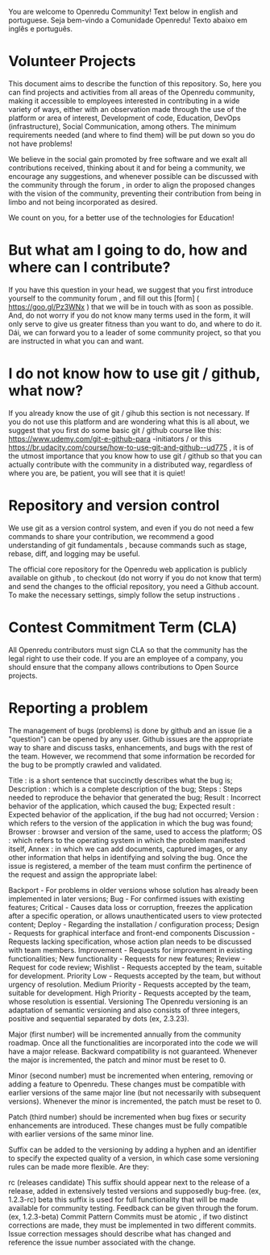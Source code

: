 
You are welcome to Openredu Community! Text below in english and portuguese.
Seja bem-vindo a Comunidade Openredu! Texto abaixo em inglês e português.


# Volunteer Projects
This document aims to describe the function of this repository. So, here you can find projects and activities from all areas of the Openredu community, making it accessible to employees interested in contributing in a wide variety of ways, either with an observation made through the use of the platform or area of ​​interest, Development of code, Education, DevOps (infrastructure), Social Communication, among others. The minimum requirements needed (and where to find them) will be put down so you do not have problems!

We believe in the social gain promoted by free software and we exalt all contributions received, thinking about it and for being a community, we encourage any suggestions, and whenever possible can be discussed with the community through the forum , in order to align the proposed changes with the vision of the community, preventing their contribution from being in limbo and not being incorporated as desired.

We count on you, for a better use of the technologies for Education!

# But what am I going to do, how and where can I contribute?
If you have this question in your head, we suggest that you first introduce yourself to the community forum , and fill out this [form] ( https://goo.gl/Pz3WNx ) that we will be in touch with as soon as possible. And, do not worry if you do not know many terms used in the form, it will only serve to give us greater fitness than you want to do, and where to do it. Dái, we can forward you to a leader of some community project, so that you are instructed in what you can and want.

# I do not know how to use git / github, what now?
If you already know the use of git / gihub this section is not necessary. If you do not use this platform and are wondering what this is all about, we suggest that you first do some basic git / github course like this: https://www.udemy.com/git-e-github-para -initiators / or this https://br.udacity.com/course/how-to-use-git-and-github--ud775 , it is of the utmost importance that you know how to use git / github so that you can actually contribute with the community in a distributed way, regardless of where you are, be patient, you will see that it is quiet!

# Repository and version control
We use git as a version control system, and even if you do not need a few commands to share your contribution, we recommend a good understanding of git fundamentals , because commands such as stage, rebase, diff, and logging may be useful.

The official core repository for the Openredu web application is publicly available on github , to checkout (do not worry if you do not know that term) and send the changes to the official repository, you need a Github account. To make the necessary settings, simply follow the setup instructions .

# Contest Commitment Term (CLA)
All Openredu contributors must sign CLA so that the community has the legal right to use their code. If you are an employee of a company, you should ensure that the company allows contributions to Open Source projects.

# Reporting a problem
The management of bugs (problems) is done by github and an issue (ie a "question") can be opened by any user. Github issues are the appropriate way to share and discuss tasks, enhancements, and bugs with the rest of the team. However, we recommend that some information be recorded for the bug to be promptly crawled and validated.

Title : is a short sentence that succinctly describes what the bug is;
Description : which is a complete description of the bug;
Steps : Steps needed to reproduce the behavior that generated the bug;
Result : Incorrect behavior of the application, which caused the bug;
Expected result : Expected behavior of the application, if the bug had not occurred;
Version : which refers to the version of the application in which the bug was found;
Browser : browser and version of the same, used to access the platform;
OS : which refers to the operating system in which the problem manifested itself,
Annex : in which we can add documents, captured images, or any other information that helps in identifying and solving the bug.
Once the issue is registered, a member of the team must confirm the pertinence of the request and assign the appropriate label:

Backport - For problems in older versions whose solution has already been implemented in later versions;
Bug - For confirmed issues with existing features;
Critical - Causes data loss or corruption, freezes the application after a specific operation, or allows unauthenticated users to view protected content;
Deploy - Regarding the installation / configuration process;
Design - Requests for graphical interface and front-end components
Discussion - Requests lacking specification, whose action plan needs to be discussed with team members.
Improvement - Requests for improvement in existing functionalities;
New functionality - Requests for new features;
Review - Request for code review;
Wishlist - Requests accepted by the team, suitable for development.
Priority Low - Requests accepted by the team, but without urgency of resolution.
Medium Priority - Requests accepted by the team, suitable for development.
High Priority - Requests accepted by the team, whose resolution is essential.
Versioning
The Openredu versioning is an adaptation of semantic versioning and also consists of three integers, positive and sequential separated by dots (ex, 2.3.23).

Major (first number) will be incremented annually from the community roadmap. Once all the functionalities are incorporated into the code we will have a major release. Backward compatibility is not guaranteed. Whenever the major is incremented, the patch and minor must be reset to 0.

Minor (second number) must be incremented when entering, removing or adding a feature to Openredu. These changes must be compatible with earlier versions of the same major line (but not necessarily with subsequent versions). Whenever the minor is incremented, the patch must be reset to 0.

Patch (third number) should be incremented when bug fixes or security enhancements are introduced. These changes must be fully compatible with earlier versions of the same minor line.

Suffix can be added to the versioning by adding a hyphen and an identifier to specify the expected quality of a version, in which case some versioning rules can be made more flexible. Are they:

rc (releases candidate) This suffix should appear next to the release of a release, added in extensively tested versions and supposedly bug-free. (ex, 1.2.3-rc)
beta this suffix is ​​used for full functionality that will be made available for community testing. Feedback can be given through the forum. (ex, 1.2.3-beta)
Commit Pattern
Commits must be atomic , if two distinct corrections are made, they must be implemented in two different commits. Issue correction messages should describe what has changed and reference the issue number associated with the change.

<Title>

It must contain the succinct description of the change:
Not more than 50 characters;
Use the imperative: "Correct" and not "corrected," "corrected," or "corrected"; Be Welcome to the Opernedu community!
Begin the sentence with a capital letter;
No point (.) At the end.
<blank line>

<Body>

It should contain the detailed description of the change:
Configure your editor ( nano¹ , Vim² ) to break the line in 72 characters
<blank line>

<Resolve #XXX>

Used to automatically close the issue (number XXX) related to the modification.
<blank line>

<Obs>

Used to refer to other issues, technical debit and other relevant links.
For a better understanding of the importance of a descriptive commit and some examples read chris beams and tbaggery .

# Branch policy
In the community, we use our own branching policy that seeks to combine the flexibility of the fork workflow, quite common to open source projects, with good management practices and the launch of gitflow workflow.

# Master
We assume the convention that the master branch is the default for development, equivalent to gitflow's develop, so during the development cycle of new releases every change must start (checkout) and return (merge) this branch. Making this an updated but unstable branch, inappropriate to deploy in production.

# Feature
All functionality must be implemented in a branch itself, branching from the master and back integrated when the functionality is completed. Once the pull request is accepted the branch will be deleted.

# Hotfix
Corrections that need to be applied urgently must also be created in a proper branch from the master, however it will be possible to incorporate the modifications into any branches that are needed.

# Release
At the end of the development cycle, when the milestone defined by the community roadmap is properly homologated, a release is launched from the branch branch branch to a new release branch. From now on, only backports will be incorporated. What makes this branch stable to deploy in production.

# Development Flow
The flow below represents the evolutionary life cycle of the code and the steps required for changes to be incorporated, whether they are bug fixes or new features.

Roadmap -> implement <-> CI <-> Codereview -> Deploy in homologation -> Q & A -> Deploy in production (request completed)

# Request for change
Discuss the change with the community. Team members can have advice on how best to approach the problem. After agreeing on an overall implementation plan, ask the team member to give you an issue. This discussion can happen in the forum or in the issue .

# Wishlist
Once a change request is aligned with community guidelines, an issue will open with the tag Wishlist . This community-validated "chest of ideas" is a good starting point for developers interested in contributing to the code. If you would like to volunteer to code this issue, have a team member assign the issue to you.

# Estimate impact / resources
The community developer core manages its activities using tools such as scrum and Jira. Frequently, sprint planning meetings carry out impact assessments and resources needed to implement the change requests in the wishlist.

# Roadmap
Since the resources needed to implement the change are appropriate to the team schedule, issue issues into the roadmap. A team member is assigned as responsible and the change request is prioritized and added to the release planning.

# To implement
The developer assigned to issue makes the appropriate changes / implementations in the code and its tests, respecting the conventions of the community . Once the code is suitable for review, and is fit for merge (no conflicts), a pull request must be opened. And the label revision added to the PR.

# Continuous Integration (CI)
Every pull request sent to the repository goes through the process of integrating travis , requiring that the build pass in all tests for the pull request to follow for review.

# CodeReview
A team member is assigned a reviewer and should:

Keep communication clear, giving maximum details in your comments;
Punctuate positive and negative aspects about the code;
Have a good understanding of the proposed modification (fixes a bug, improves a feature or part of the code);
Use the review changes button of github to comment, approve or request changes to commits.
Take into account that a good solution to a problem today is generally better than a perfect solution tomorrow. However, a gambiarra today is generally worse than a good solution tomorrow. When in doubt, ask for the opinion of others.
The review should assess aspects such as:

The change fits the stated purpose of the contribution;
It is valid within the existing project architecture;
It introduces possible defects that will cause future problems;
It follows the rules of the house ;
It is a good way to perform the described function;
Introduces any safety or instability risk;
and other aspects deemed necessary.
If the change is approved, the reviewer must accept the pull request and assign a deployer to the issue.

# Approval (Q & A)
At that point, the core member responsible for the acceptance tests must evaluate the modification by testing the use of the functionality and evaluating the functional, non-functional and performance criteria, and then accept or refuse what has been implemented.

# Cheatsheet
Cheatsheet-contribution

# Thank you so much!
The Openredu community is grateful for your involvement! We hope you have fun with the Openredu code. If you find something difficult to discover, let us know so we can improve our process or documentation!

# Credits
Using the best of lavoisier and the spirit of sharing free software, this guide was inspired by good practices adopted by notable communities ( gitlab , discourse , jquery , jekyllrb , bootstrap , gnome , mozila , openstack , angula.js , liferay ) and rather googleing. Welcome to the Opernedu community!

# Projetos Voluntarios

Este documento tem por objetivo descrever a função deste repositorio. Sendo assim, aqui você poderá encontrar projetos e atividades de todas as áreas da comunidade Openredu, tornando acessível aos colaboradores interessados em contribuir das mais diversas formas, seja com uma observação feita pelo uso da plataforma, ou área de interesse, sendo elas, Design, Desenvolvimento de código, Educação, DevOps (infraestrutura), Comunicação Social, entre outras. Os requisitos mínimos necessários (e onde encontrá-los) será colocado abaixo para que você não tenha problemas!

Acreditamos no ganho social promovido pelo software livre e exaltamos todas as contribuições recebidas, pensando nisso e por se tratar de uma comunidade, incentivamos que quaisquer sugestões, e sempre que possvel discutidas com a comunidade através do [fórum](forum.openredu.org), a fim de alinhar as mudanças propostas com a visão da comunidade, evitando que sua contribuição fique no limbo e não seja incorporada como desejado.

Contamos com você, por uma melhor uso das tecnologias para Educação!

# Mas o que eu vou fazer, como e onde posso contruibuir?
Se você está com essa pergunta acima na cabeça, sugerimos que antes de tudo você se apresente no [fórum](forum.openredu.org) da comunidade, e preencha esse [formulário] (https://goo.gl/Pz3WNx) que estaremos entranto em contato o mais rápido possível. E, não se preocupe se nao conhecer muitos termos utilizados no formulário, ele servirá apenas para que tenhamos maior aptidão do que você deseja fazer, e onde fazer. Dái, poderemos te encaminhar para um lider de algum projeto da comunidade, para que você seja instruido naquelo que pode e deseja.

# Nao sei usar o git/github, e agora?
Caso já tenha conhecimento ao uso do git/gihub essa seção nao se faz necessária. Se você não usar essa plataforma e está se perguntando o que é isso tudo, sugerimos que antes de tudo você faça algum curso básico de git/github como esse: https://www.udemy.com/git-e-github-para-iniciantes/ ou esse https://br.udacity.com/course/how-to-use-git-and-github--ud775, é de extrema importância que você saiba usar o git/github para que consiga de fato contribuir com a comunidade de maneira distribuida, independendo do local onde você esteja, tenha paciência, verá que é tranquilo!

# Repositório e controle de versão

Nós utilizamos o [git](https://git-scm.com/) como sistema de controle de versão (atulização e gerência de atividades e projetos) e ainda que não sejam necessários [poucos comandos](https://github.com/Openredu/Openredu/wiki/Cheatsheet-de-contribui%C3%A7%C3%A3o) para compartilhar sua contribuição, recomendamos uma boa compreensão dos [fundamentos](https://git-scm.com/book/en/v2) do git, pois comandos como stage, rebase, diff e log podem ser úteis. 
 
O repositório oficial do core da aplicação web Openredu se encontra publicamente disponível no [github](https://github.com/Openredu/Openredu), para fazer o checkout (não se preocupe se nao conhecer esse termo) e enviar as alterações para o repositório oficial, você precisa de uma conta no Github. Para realizar as configurações necessárias, basta seguir as instruções de [setup](https://help.github.com/articles/set-up-git/).

# Termo de compromisso de contribuidor(CLA)
Todos os contribuintes do Openredu devem assinar o [CLA](https://goo.gl/umocT8) para que a comunidade tenha o direito legal de usar o seu código. Se você é um empregado de uma empresa, você deve garantir que a empresa permite contribuições para projetos Open Source.

# Reportando um problema
A gestão dos bugs (problemas) é feita pelo [github](https://github.com/Openredu/Openredu/issues) e uma issue (ou seja uma "questão") pode ser aberta por qualquer usuário. 
As issues do github são a maneira adequada de compartilhar e discutir as tarefas, aprimoramentos e bugs com o resto da equipe.
Entretanto, recomendamos que algumas informações sejam registradas para que o bug seja prontamente rastreado e validado.

* **Título**: é uma pequena sentença que de forma sucinta descreve o que é o bug;
* **Descrição**: que é uma descrição completa do bug;
* **Etapas**: Etapas necessárias para reproduzir o comportamento que gerou o bug;
* **Resultado**: Comportamento equivocado da aplicação, que ocasionou no bug;
* **Resultado esperado**: Comportamento esperado da aplicação, caso o bug não houvesse ocorrido;
* **Versão**: que se refere à versão da aplicação na qual o bug foi encontrado; 
* **Browser**: navegador e versão do mesmo, usado para acessar a plataforma;
* **OS**: que se refere ao sistema operacional em que se manifestou o problema, 
* **Anexo**: na qual podemos adicionar documentos, imagens capturadas, ou qualquer outra informação que ajude na identificação e resolução do bug.

Uma vez cadastrada a issue, um membro da equipe deve confirmar a pertinência da solicitação e atribuir a devida label:

* Backport - Para problemas em versões antigas cuja solução já foi implementada em versões posteriores;
* Bug - Para problemas confirmados com funcionalidades existentes;
* Crítico - Causa perda ou corrupção de dados, congela a aplicação após uma operação específica ou permite que usuários não autenticados vejam conteúdo protegido;
* Deploy - Referente ao processo de instalação/configuração;
* Design - Solicitações referente a interface gráfica e componentes do front-end
* Discussão - Solicitações carentes especificação, cujo o plano de ação precisa ser discutido com os membros da equipe.
* Melhoria - Solicitações de melhoria em funcionalidades já existentes;
* Nova funcionalidade - Solicitações de novas funcionalidades;
* Revisão - Solicitação de revisão de código;
* Wishlist - Solicitações aceitas pela equipe, aptas para desenvolvimento.
* Prioridade Baixa - Solicitações aceitas pela equipe, mas sem urgência de resolução.
* Prioridade Media - Solicitações aceitas pela equipe, aptas para desenvolvimento.
* Prioridade Alta - Solicitações aceitas pela equipe, cuja resolução é imprescindível.

# Versionamento
O versionamento do Openredu é uma adaptação do semantic versioning e também consiste em três números inteiros, positivos e sequenciais separados por pontos (e.x., 2.3.23).

* Major (primeiro número) será incrementado anualmente a partir do planejamento de prioridades (roadmap) da comunidade. Assim que todas as funcionalidades forem incorporadas ao código teremos uma major release. A compatibilidade com versões anteriores não é garantida. Sempre que a major é incrementada, o patch e minor devem ser redefinidos para 0.

* Minor (segundo numero) deve ser incrementado quando introduzir , remover ou adicionar uma funcionalidade ao Openredu. Estas alterações devem ser compatíveis com versões anteriores da mesma linha major (mas não necessariamente com versões subsequentes). Sempre que a minor é incrementada, o patch deve ser redefinido para 0.

* Patch (terceiro numero) deve ser incrementado quando correções de bugs ou melhorias na segurança forem introduzidos. Estas alterações devem ser totalmente compatíveis com versões anteriores da mesma linha minor.

* Sufixo pode ser adicionadas ao versionamento acrescentando um hífen e um identificador para especificar a qualidade esperada de uma versão, nesses casos algumas regras do versionamento podem ser flexibilizadas. São eles:
  * **rc** (releases candidate) este sufixo deve aparecer próximo ao lançamento de uma release, adicionado em versões extensivamente testadas e supostamente livre de bugs. (e.x., 1.2.3-rc )
  * **beta** este sufixo é usado para funcionalidades completas que serão disponibilizadas para realização de testes pela comunidade. Feedback pode ser dado através do fórum. (e.x., 1.2.3-beta)

# Padrão de Commit
Os commits devem ser [atômicos](https://en.wikipedia.org/wiki/Atomic_commit#Atomic_commit_convention), se duas correções distintas são realizadas, elas devem ser implementadas em dois commits diferentes. As mensagens de correção de issue devem descrever o que mudou e fazer referência ao número da issue associada à mudança.

< Título > 
* Deve conter a descrição sucinta da alteração:
* No maximo 50 caracteres;
* Use o imperativo: "Corrige" e não "corrigiu", "corrigindo" ou “correção”;Seja bem Vindo a comunidade Opernedu!
* Inicie a frase com letra maiúscula;
* Sem ponto (.) No final.

< linha em branco >

< Corpo > 
* Deve conter a descrição detalhada da alteração:
* Configure seu editor([nano¹](http://stackoverflow.com/a/31844714), [Vim²](https://robots.thoughtbot.com/5-useful-tips-for-a-better-commit-message)) para quebrar a linha em 72 caracteres

< linha em branco >

< Resolve #XXX >
* Usado para fechar automaticamente a issue (numero XXX) relacionada a modificação.

< linha em branco >

< Obs >
* Usado para fazer referência a outras issues, débito técnico e demais links relevantes.

Para uma melhor compreensão da importância de um commit descritivo e alguns exemplos leia [chris beams](https://chris.beams.io/posts/git-commit/) e [tbaggery](http://tbaggery.com/2008/04/19/a-note-about-git-commit-messages.html).

# Política de ramificação (branch policy)
Na comunidade, utilizamos uma política de ramificação própria que busca unir a flexibilidade do fork workflow, bastante comum a projetos de código aberto, com as boas práticas de gestão e lançamento do gitflow workflow. 
## Master
Assumimos a convenção de que o branch master é o default para desenvolvimento, equivalente ao develop do gitflow, sendo assim durante o ciclo de desenvolvimento de novas releases toda alteração deve partir(checkout) e retornar(merge) deste branch. Tornando este um branch atualizado porém instável, inapropriado para deploy em produção.
## Feature
Toda funcionalidade deve ser implementada em um branch próprio, ramificado a partir do master e integrado de volta quando concluída a funcionalidade. Uma vez que o pull request for aceito o branch será apagado.
## Hotfix
Correções que precisam ser aplicadas com urgência também devem ser criadas em um branch próprio a partir do master, entretanto será possível incorporar as modificações em quaisquer branches que forem necessários.
## Release
Ao final do ciclo de desenvolvimento, quando os milestone definidos pelo roadmap da comunidade forem devidamente homologados, uma release é lançada a partir da ramificação do branch master para um novo branch de release. A deste momento em diante, apenas patches(backports) serão incorporados. O que torna esse branch estável para deploy em produção.

# Fluxo de desenvolvimento
O fluxo abaixo representa o ciclo de vida de evolução do código e as etapas necessárias para que mudanças sejam incorporadas, sejam elas correções de bugs ou novas funcionalidades.

Solicitação de mudança -> wishlist -> Estimar impacto / recursos -> [Sugestão aceita?] roadmap -> implementar <-> CI <-> Codereview -> Deploy em homologação -> Q&A -> Deploy em produção (solicitação finalizada)

## Solicitação de mudança
Discuta a mudança com a comunidade. Os membros da equipe podem ter conselhos sobre a melhor maneira de abordar o problema. Depois de entrar em acordo sobre um plano geral de implementação, peça ao membro da equipe que lhe atribua a issue. Esta discussão pode acontecer no [fórum](http://forum.openredu.com/) ou na [issue](https://github.com/Openredu/Openredu/issues).

## Wishlist
Uma vez que solicitação de mudança esteja alinhada com as diretrizes da comunidade, uma issue será aberta com a tag [Wishlist](https://github.com/Openredu/Openredu/labels/Wishlist). Esse “baú de ideias” já validadas pela comunidade é um bom ponto de partida para desenvolvedores interessados em contribuir com o código. Caso você queira se voluntariar para codificar essa issue, solicite a um membro da equipe que atribua a issue a você. 

## Estimar impacto / recursos
O core de desenvolvedores da comunidade realiza a gestão de suas atividades utilizando ferramentas como scrum e Jira. Frequentemente, nas reuniões de planejamento da sprint são realizadas estimativas de impacto e recursos necessários para implementação das solicitações de mudança presentes na wishlist.

## Roadmap
Uma vez que os recursos necessários à implementação da mudança estão adequados ao cronograma da equipe, a issue entra para o roadmap. Um membro da equipe é atribuído como responsável e a solicitação de mudança é devidamente priorizada e adicionada ao planejamento da release.

## Implementar
O desenvolvedor atribuído a issue realiza as devidas alterações/implementações no código e os respectivos testes, respeitando as [convenções da comunidade](https://github.com/Openredu/Openredu/wiki/Coding-Patterns). Assim que o código estiver adequado para revisão, e apto para o merge (sem conflitos), um pull request deve ser aberto. E a label revisão adicionada ao PR.

## Continuous Integration (CI)
Todo pull request enviado ao repositório passa pelo processo de integração do [travis](https://travis-ci.org/Openredu/Openredu/), sendo necessário que a build passe em todos os testes para que o pull request siga para revisão.

## CodeReview
Um membro da equipe é atribuído a revisão do código(reviewer) e deve:
* Manter uma comunicação clara, dando o máximo de detalhes nos seus comentarios;
* Pontuar aspectos positivos e negativos sobre o codigo;
* Ter uma boa compreensão da modificação proposta(corrige um bug, melhora uma funcionalidade ou parte do código);
* Utilizar o botão de review changes do github para comentar, aprovar ou solicitar alterações nos commits. 
* Levar em conta que uma boa solução para um problema hoje é geralmente melhor do que uma solução perfeita amanhã. Entretanto, uma gambiarra hoje é geralmente pior do que uma boa solução amanhã. Na dúvida, solicite a opinião de outras pessoas.

A revisão deve avaliar aspectos como:
* A mudança se enquadra no propósito declarado pela contribuição;
* É válida dentro da arquitetura existente do projeto;
* Introduz possíveis defeitos que causarão problemas futuros;
* Segue as [regras da casa](https://github.com/Openredu/Openredu/wiki/Coding-Patterns);
* É uma boa maneira de executar a função descrita;
* Introduz qualquer risco de segurança ou instabilidade;
* e demais aspectos que julgar necessário. 

Caso a alteração seja  aprovada, o reviewer deve aceitar o pull request e atribuir um deployer a issue.

## Aprovação (Q&A)
Nesse momento o membro do core responsável pelos testes de aceitação deve avaliar a modificação testando o uso da funcionalidade e avaliando os critérios funcionais, não funcionais e de performance, para em seguida e fazer o aceite ou recusa do que foi implementado. 


# Cheatsheet
[Cheatsheet-de-contribuição](https://github.com/Openredu/Openredu/wiki/Cheatsheet-de-contribui%C3%A7%C3%A3o)

# Muito Obrigado!
A comunidade Openredu é grata pelo seu envolvimento! Esperamos que você se divirta com o código do Openredu. Caso ache algo difícil de descobrir, avise-nos para que possamos melhorar nosso processo ou documentação!

# Créditos
Valendo-se da máxima de lavoisier e do espírito de compartilhamento do software livre, esse guia foi inspirado em boas práticas adotadas por comunidades notáveis([gitlab](https://gitlab.com/), [discourse](http://www.discourse.org/), [jquery](https://jquery.com/), [jekyllrb](https://jekyllrb.com/), [bootstrap](http://getbootstrap.com/), [gnome](https://www.gnome.org/), [mozila](https://www.mozilla.org/en-US/), [openstack](https://wiki.openstack.org/wiki/Main_Page), [angula.js](https://docs.angularjs.org/guide), [liferay](https://www.liferay.com/)) e bastante googleing.
Seja bem Vindo a comunidade Opernedu!
